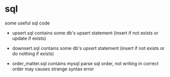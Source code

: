 # sql
some useful sql code

* upsert.sql contains some db's upsert statement (insert if not exists or update if exists)

* downsert.sql contains some db's upsert statement (insert if not exists or do
  nothing if exists)
* order\_matter.sql contains mysql parse sql order, not writing in correct order may causes strange syntax error

